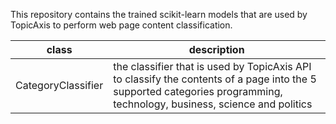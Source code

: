 This repository contains the trained scikit-learn models that are used by TopicAxis to perform
web page content classification.


| class                      | description   |
|----------------------------|---------------|
| CategoryClassifier         | the classifier that is used by TopicAxis API to classify the contents of a page into the 5 supported categories programming, technology, business, science and politics |

